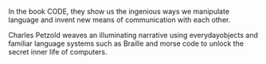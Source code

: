 In the book CODE, they show us the ingenious ways we manipulate language and invent new means of communication with each other.

Charles Petzold weaves an illuminating narrative using everydayobjects and familiar language systems such as Braille and morse code to unlock the secret inner life of computers.